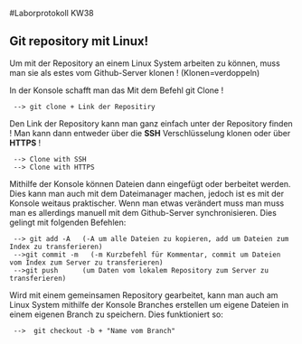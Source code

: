 #Laborprotokoll KW38
## Git repository mit Linux!

Um mit der Repository an einem Linux System arbeiten zu können, muss man sie als estes vom Github-Server klonen !
(Klonen=verdoppeln)

In der Konsole schafft man das Mit dem Befehl git Clone !

     --> git clone + Link der Repositiry
     
Den Link der Repository kann man ganz einfach unter der Repository finden ! Man kann dann
entweder über die **SSH** Verschlüsselung klonen oder über **HTTPS** ! 

     --> Clone with SSH
     --> Clone with HTTPS

Mithilfe der Konsole können Dateien dann eingefügt oder berbeitet werden. 
Dies kann man auch mit dem Dateimanager machen, jedoch ist es mit der Konsole weitaus praktischer.
Wenn man etwas verändert muss man muss man es allerdings manuell mit dem Github-Server synchronisieren.
Dies gelingt mit folgenden Befehlen:

     --> git add -A   (-A um alle Dateien zu kopieren, add um Dateien zum Index zu transferieren)
     -->git commit -m   (-m Kurzbefehl für Kommentar, commit um Dateien vom Index zum Server zu transferieren)
     -->git push      (um Daten vom lokalem Repository zum Server zu transferieren)
     
     
Wird mit einem gemeinsamen Repository gearbeitet, kann man auch am Linux System
mithilfe der Konsole Branches erstellen um eigene Dateien in einem eigenen Branch zu speichern.
Dies funktioniert so:

     -->  git checkout -b + "Name vom Branch"
 

 

